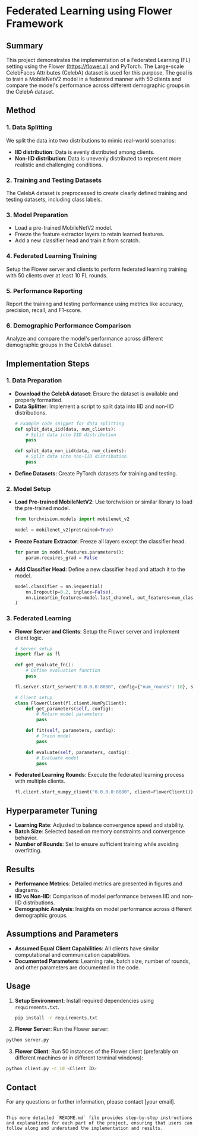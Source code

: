 # Federated Learning using Flower Framework

## Summary
This project demonstrates the implementation of a Federated Learning (FL) setting using the Flower (https://flower.ai) and PyTorch. The Large-scale CelebFaces Attributes (CelebA) dataset is used for this purpose. The goal is to train a MobileNetV2 model in a federated manner with 50 clients and compare the model's performance across different demographic groups in the CelebA dataset.

## Method
### 1. Data Splitting
We split the data into two distributions to mimic real-world scenarios:
- **IID distribution**: Data is evenly distributed among clients.
- **Non-IID distribution**: Data is unevenly distributed to represent more realistic and challenging conditions.

### 2. Training and Testing Datasets
The CelebA dataset is preprocessed to create clearly defined training and testing datasets, including class labels.

### 3. Model Preparation
- Load a pre-trained MobileNetV2 model.
- Freeze the feature extractor layers to retain learned features.
- Add a new classifier head and train it from scratch.

### 4. Federated Learning Training
Setup the Flower server and clients to perform federated learning training with 50 clients over at least 10 FL rounds.

### 5. Performance Reporting
Report the training and testing performance using metrics like accuracy, precision, recall, and F1-score.

### 6. Demographic Performance Comparison
Analyze and compare the model's performance across different demographic groups in the CelebA dataset.

## Implementation Steps
### 1. Data Preparation
- **Download the CelebA dataset**: Ensure the dataset is available and properly formatted.
- **Data Splitter**: Implement a script to split data into IID and non-IID distributions.
  ```python
  # Example code snippet for data splitting
  def split_data_iid(data, num_clients):
      # Split data into IID distribution
      pass

  def split_data_non_iid(data, num_clients):
      # Split data into non-IID distribution
      pass
  ```
- **Define Datasets**: Create PyTorch datasets for training and testing.

### 2. Model Setup
- **Load Pre-trained MobileNetV2**: Use torchvision or similar library to load the pre-trained model.
  ```python
  from torchvision.models import mobilenet_v2

  model = mobilenet_v2(pretrained=True)
  ```
- **Freeze Feature Extractor**: Freeze all layers except the classifier head.
  ```python
  for param in model.features.parameters():
      param.requires_grad = False
  ```
- **Add Classifier Head**: Define a new classifier head and attach it to the model.
  ```python
  model.classifier = nn.Sequential(
      nn.Dropout(p=0.2, inplace=False),
      nn.Linear(in_features=model.last_channel, out_features=num_classes, bias=True)
  )
  ```

### 3. Federated Learning
- **Flower Server and Clients**: Setup the Flower server and implement client logic.
  ```python
  # Server setup
  import flwr as fl

  def get_evaluate_fn():
      # Define evaluation function
      pass

  fl.server.start_server("0.0.0.0:8080", config={"num_rounds": 10}, strategy=strategy)

  # Client setup
  class FlowerClient(fl.client.NumPyClient):
      def get_parameters(self, config):
          # Return model parameters
          pass

      def fit(self, parameters, config):
          # Train model
          pass

      def evaluate(self, parameters, config):
          # Evaluate model
          pass
  ```
- **Federated Learning Rounds**: Execute the federated learning process with multiple clients.
  ```python
  fl.client.start_numpy_client("0.0.0.0:8080", client=FlowerClient())
  ```

## Hyperparameter Tuning
- **Learning Rate**: Adjusted to balance convergence speed and stability.
- **Batch Size**: Selected based on memory constraints and convergence behavior.
- **Number of Rounds**: Set to ensure sufficient training while avoiding overfitting.

## Results
- **Performance Metrics**: Detailed metrics are presented in figures and diagrams.
- **IID vs Non-IID**: Comparison of model performance between IID and non-IID distributions.
- **Demographic Analysis**: Insights on model performance across different demographic groups.

## Assumptions and Parameters
- **Assumed Equal Client Capabilities**: All clients have similar computational and communication capabilities.
- **Documented Parameters**: Learning rate, batch size, number of rounds, and other parameters are documented in the code.

## Usage
1. **Setup Environment**: Install required dependencies using `requirements.txt`.
   ```bash
   pip install -r requirements.txt
   ```

2. **Flower Server**: Run the Flower server:
```bash
python server.py
```

3. **Flower Client**: Run 50 instances of the Flower client (preferably on different machines or in different terminal windows):
```bash
python client.py -c_id <Client ID>
```

## Contact
For any questions or further information, please contact [your email].

```

This more detailed `README.md` file provides step-by-step instructions and explanations for each part of the project, ensuring that users can follow along and understand the implementation and results.
```